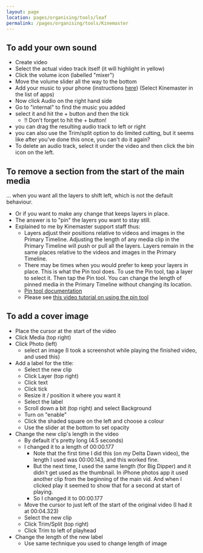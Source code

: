 ```yaml
---
layout: page
location: pages/organising/tools/leaf
permalink: /pages/organising/tools/Kinemaster
---
```


## To add your own sound

- Create video
- Select the actual video track itself (it will highlight in yellow)
- Click the volume icon (labelled "mixer") 
- Move the volume slider all the way to the bottom
- Add your music to your phone (instructions [here](/pages/organising/tools/iPhone#add-your-own-music-files-to-your-iphone-using-itunes)) (Select Kinemaster in the list of apps)
- Now click Audio on the right hand side
- Go to "internal" to find the music you added
- select it and hit the + button and then the tick
    - !! Don't forget to hit the + button!
- you can drag the resulting audio track to left or right
- you can also use the Trim/split option to do limited cutting, but it seems like after you've done this once, you can't do it again?
- To delete an audio track, select it under the video and then click the bin icon on the left.

## To remove a section from the start of the main media

... when you want all the layers to shift left, which is not the default behaviour.

- Or if you want to make any change that keeps layers in place.
- The answer is to "pin" the layers you want to stay still.
- Explained to me by Kinemaster support staff thus: 
    - Layers adjust their positions relative to videos and images in the Primary Timeline. Adjusting the length of any media clip in the Primary Timeline will push or pull all the layers. Layers remain in the same places relative to the videos and images in the Primary Timeline.
    - There may be times when you would prefer to keep your layers in place. This is what the Pin tool does. To use the Pin tool, tap a layer to select it. Then tap the Pin tool. You can change the length of pinned media in the Primary Timeline without changing its location.
    - [Pin tool documentation](https://community.kinemaster.com/2020/05/19/the-pin-tool/)
    - Please see [this video tutorial on using the pin tool](https://www.youtube.com/watch?v=eif5JH6HCF4&ab_channel=MasteringKinemaster)

## To add a cover image

- Place the cursor at the start of the video
- Click Media (top right)
- Click Photo (left)
    - select an image (I took a screenshot while playing the finished video, and used this)
- Add a label for the title:
    - Select the new clip
    - Click Layer (top right)
    - Click text
    - Click tick
    - Resize it / position it where you want it
    - Select the label
    - Scroll down a bit (top right) and select Background
    - Turn on "enable"
    - Click the shaded square on the left and choose a colour
    - Use the slider at the bottom to set opacity
- Change the new clip's length in the video
    - By default it's pretty long (4.5 seconds)
    - I changed it to a length of 00:00.177
        - Note that the first time I did this (on my Delta Dawn video), the length I used was 00:00.143, and this worked fine. 
        - But the next time, I used the same length (for Big Dipper) and it didn't get used as the thumbnail. In iPhone photos app it used another clip from the beginning of the main vid. And when I clicked play it seemed to show that for a second at start of playing. 
        - So I changed it to 00:00.177
    - Move the cursor to just left of the start of the original video (I had it at 00:04.323)
    - Select the new clip
    - Click Trim/Split (top right)
    - Click Trim to left of playhead
- Change the length of the new label
    - Use same technique you used to change length of image